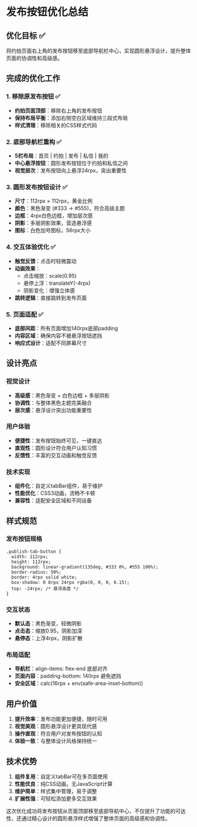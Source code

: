 # 发布按钮优化总结

## 优化目标 ✅
将约拍页面右上角的发布按钮移至底部导航栏中心，实现圆形悬浮设计，提升整体页面的协调性和高级感。

## 完成的优化工作

### 1. **移除原发布按钮** ✅
- **约拍页面顶部**：移除右上角的发布按钮
- **保持布局平衡**：添加右侧空白区域维持三段式布局
- **样式清理**：移除相关的CSS样式代码

### 2. **底部导航栏重构** ✅
- **5栏布局**：首页 | 约拍 | 发布 | 私信 | 我的
- **中心悬浮按钮**：圆形发布按钮位于约拍和私信之间
- **视觉层次**：发布按钮向上悬浮24rpx，突出重要性

### 3. **圆形发布按钮设计** ✅
- **尺寸**：112rpx × 112rpx，黄金比例
- **颜色**：黑色渐变 (#333 → #555)，符合高级主题
- **边框**：4rpx白色边框，增加层次感
- **阴影**：多层阴影效果，营造悬浮感
- **图标**：白色加号图标，56rpx大小

### 4. **交互体验优化** ✅
- **触觉反馈**：点击时轻微震动
- **动画效果**：
  - 点击缩放：scale(0.95)
  - 悬停上浮：translateY(-4rpx)
  - 阴影变化：增强立体感
- **跳转逻辑**：直接跳转到发布页面

### 5. **页面适配** ✅
- **底部间距**：所有页面增加140rpx底部padding
- **内容区域**：确保内容不被悬浮按钮遮挡
- **响应式设计**：适配不同屏幕尺寸

## 设计亮点

### 视觉设计
- **高级感**：黑色渐变 + 白色边框 + 多层阴影
- **协调性**：与整体黑色主题完美融合
- **层次感**：悬浮设计突出功能重要性

### 用户体验
- **便捷性**：发布按钮始终可见，一键直达
- **直观性**：圆形设计符合用户认知习惯
- **反馈性**：丰富的交互动画和触觉反馈

### 技术实现
- **组件化**：自定义tabBar组件，易于维护
- **性能优化**：CSS3动画，流畅不卡顿
- **兼容性**：适配安全区域和不同设备

## 样式规范

### 发布按钮规格
```less
.publish-tab-button {
  width: 112rpx;
  height: 112rpx;
  background: linear-gradient(135deg, #333 0%, #555 100%);
  border-radius: 50%;
  border: 4rpx solid white;
  box-shadow: 0 8rpx 24rpx rgba(0, 0, 0, 0.15);
  top: -24rpx; /* 悬浮高度 */
}
```

### 交互状态
- **默认态**：黑色渐变，轻微阴影
- **点击态**：缩放0.95，阴影加深
- **悬停态**：上浮4rpx，阴影扩散

### 布局适配
- **导航栏**：align-items: flex-end 底部对齐
- **页面内容**：padding-bottom: 140rpx 避免遮挡
- **安全区域**：calc(16rpx + env(safe-area-inset-bottom))

## 用户价值

1. **提升效率**：发布功能更加便捷，随时可用
2. **视觉美观**：圆形悬浮设计更具现代感
3. **操作直观**：符合用户对发布按钮的认知
4. **体验一致**：与整体设计风格保持统一

## 技术优势

1. **组件复用**：自定义tabBar可在多页面使用
2. **性能优良**：纯CSS动画，无JavaScript计算
3. **维护简单**：样式集中管理，易于调整
4. **扩展性强**：可轻松添加更多交互效果

这次优化成功将发布按钮从页面顶部移至底部导航中心，不仅提升了功能的可达性，还通过精心设计的圆形悬浮样式增强了整体页面的高级感和协调性。
